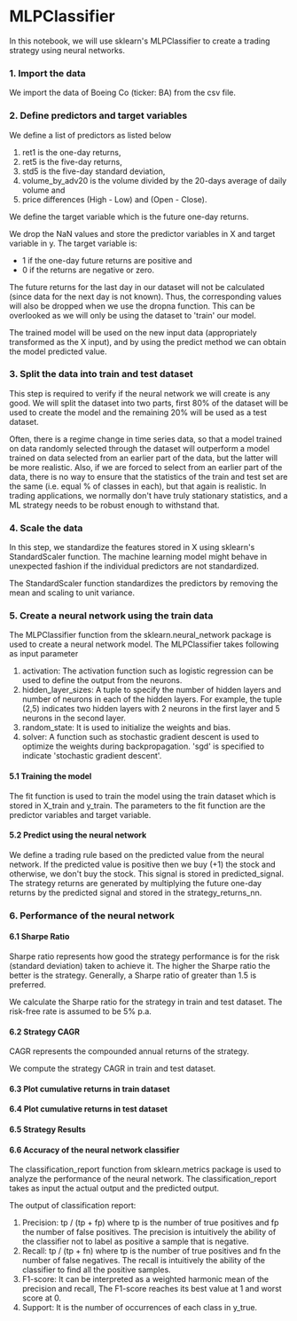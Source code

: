 # MLPClassifier
In this notebook, we will use sklearn's MLPClassifier to create a trading strategy using neural networks.

### 1. Import the data
We import the data of Boeing Co (ticker: BA) from the csv file.

### 2. Define predictors and target variables
We define a list of predictors as listed below

1. ret1 is the one-day returns,
2. ret5 is the five-day returns,
3. std5 is the five-day standard deviation,
4. volume_by_adv20 is the volume divided by the 20-days average of daily volume and
5. price differences (High - Low) and (Open - Close).

We define the target variable which is the future one-day returns.

We drop the NaN values and store the predictor variables in X and target variable in y. The target variable is:
- 1 if the one-day future returns are positive and
- 0 if the returns are negative or zero.

The future returns for the last day in our dataset will not be calculated (since data for the next day is not known). Thus, the corresponding values will also be dropped when we use the dropna function. This can be overlooked as we will only be using the dataset to 'train' our model.

The trained model will be used on the new input data (appropriately transformed as the X input), and by using the predict method we can obtain the model predicted value.

### 3. Split the data into train and test dataset
This step is required to verify if the neural network we will create is any good. We will split the dataset into two parts, first 80% of the dataset will be used to create the model and the remaining 20% will be used as a test dataset.

Often, there is a regime change in time series data, so that a model trained on data randomly selected through the dataset will outperform a model trained on data selected from an earlier part of the data, but the latter will be more realistic. Also, if we are forced to select from an earlier part of the data, there is no way to ensure that the statistics of the train and test set are the same (i.e. equal % of classes in each), but that again is realistic. In trading applications, we normally don't have truly stationary statistics, and a ML strategy needs to be robust enough to withstand that.

### 4. Scale the data
In this step, we standardize the features stored in X using sklearn's StandardScaler function. The machine learning model might behave in unexpected fashion if the individual predictors are not standardized.

The StandardScaler function standardizes the predictors by removing the mean and scaling to unit variance.

### 5. Create a neural network using the train data
The MLPClassifier function from the sklearn.neural_network package is used to create a neural network model. The MLPClassifier takes following as input parameter

1. activation: The activation function such as logistic regression can be used to define the output from the neurons.
2. hidden_layer_sizes: A tuple to specify the number of hidden layers and number of neurons in each of the hidden layers. For example, the tuple (2,5) indicates two hidden layers with 2 neurons in the first layer and 5 neurons in the second layer.
3. random_state: It is used to initialize the weights and bias.
4. solver: A function such as stochastic gradient descent is used to optimize the weights during backpropagation. 'sgd' is specified to indicate 'stochastic gradient descent'.

#### 5.1 Training the model
The fit function is used to train the model using the train dataset which is stored in X_train and y_train. The parameters to the fit function are the predictor variables and target variable.

#### 5.2 Predict using the neural network
We define a trading rule based on the predicted value from the neural network. If the predicted value is positive then we buy (+1) the stock and otherwise, we don't buy the stock. This signal is stored in predicted_signal. The strategy returns are generated by multiplying the future one-day returns by the predicted signal and stored in the strategy_returns_nn.

### 6. Performance of the neural network

#### 6.1 Sharpe Ratio
Sharpe ratio represents how good the strategy performance is for the risk (standard deviation) taken to achieve it. The higher the Sharpe ratio the better is the strategy. Generally, a Sharpe ratio of greater than 1.5 is preferred.

We calculate the Sharpe ratio for the strategy in train and test dataset. The risk-free rate is assumed to be 5% p.a.

#### 6.2 Strategy CAGR
CAGR represents the compounded annual returns of the strategy.

We compute the strategy CAGR in train and test dataset.

#### 6.3 Plot cumulative returns in train dataset

#### 6.4 Plot cumulative returns in test dataset

#### 6.5 Strategy Results

#### 6.6 Accuracy of the neural network classifier
The classification_report function from sklearn.metrics package is used to analyze the performance of the neural network. The classification_report takes as input the actual output and the predicted output.

The output of classification report: 
1. Precision: tp / (tp + fp)
where tp is the number of true positives and fp the number of false positives. The precision is intuitively the ability of the classifier not to label as positive a sample that is negative.
2. Recall: tp / (tp + fn)
where tp is the number of true positives and fn the number of false negatives. The recall is intuitively the ability of the classifier to find all the positive samples.
3. F1-score: It can be interpreted as a weighted harmonic mean of the precision and recall, The F1-score reaches its best value at 1 and worst score at 0.
4. Support: It is the number of occurrences of each class in y_true.
